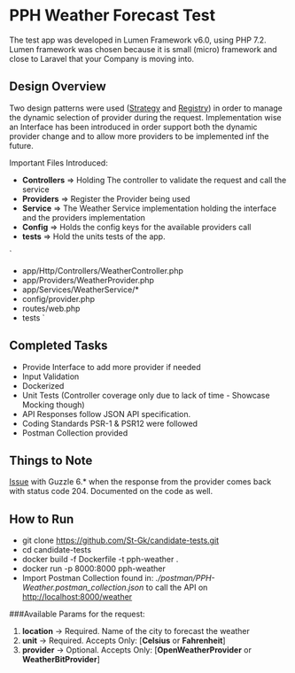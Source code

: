 # PPH Weather Forecast Test
The test app was developed in Lumen Framework v6.0, using PHP 7.2.
Lumen framework was chosen because it is small (micro) framework and close 
to Laravel that your Company is moving into. 

## Design Overview
Two design patterns were used ([Strategy](https://en.wikipedia.org/wiki/Strategy_pattern) 
and [Registry](https://martinfowler.com/eaaCatalog/registry.html)) in order
to manage the dynamic selection of provider during the request. 
Implementation wise an Interface has been introduced in order support both the dynamic provider change
and to allow more providers to be implemented inf the future. 

Important Files Introduced:
 - **Controllers**  => Holding The controller to validate the request and call the service
 - **Providers** => Register the Provider being used
 - **Service** => The Weather Service implementation holding the interface and the providers implementation
 - **Config** => Holds the config keys for the available providers call
 - **tests** => Hold the units tests of the app.
 
 `
 - app/Http/Controllers/WeatherController.php
 - app/Providers/WeatherProvider.php
 - app/Services/WeatherService/*
 - config/provider.php
 - routes/web.php
 - tests
 `

## Completed Tasks
- Provide Interface to add more provider if needed
- Input Validation
- Dockerized
- Unit Tests (Controller coverage only due to lack of time - Showcase Mocking though)
- API Responses follow JSON API specification.
- Coding Standards PSR-1 & PSR12 were followed
- Postman Collection provided

## Things to Note
[Issue](https://github.com/guzzle/guzzle/issues/1432) with Guzzle 6.* when the response from the provider 
comes back with status code 204. Documented on the code as well.

## How to Run
 - git clone https://github.com/St-Gk/candidate-tests.git
 - cd candidate-tests
 - docker build -f Dockerfile -t pph-weather .
 - docker run -p 8000:8000 pph-weather
 - Import Postman Collection found in: _./postman/PPH-Weather.postman_collection.json_
  to call the API on [http://localhost:8000/weather](http://localhost:8000/weather)
  
###Available Params for the request:
  1. **location** -> Required. Name of the city to forecast the weather
  2. **unit** -> Required. Accepts Only: [**Celsius** or **Fahrenheit**]
  3. **provider**  -> Optional. Accepts Only: [**OpenWeatherProvider** or **WeatherBitProvider**]



